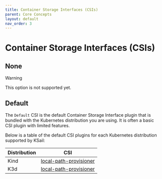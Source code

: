 ```yaml
---
title: Container Storage Interfaces (CSIs)
parent: Core Concepts
layout: default
nav_order: 3
---
```


# Container Storage Interfaces (CSIs)

## None

> [!WARNING]
> This option is not supported yet.

## Default

The `Default` CSI is the default Container Storage Interface plugin that is bundled with the Kubernetes distribution you are using. It is often a basic CSI plugin with limited features.

Below is a table of the default CSI plugins for each Kubernetes distribution supported by KSail:

| Distribution | CSI                                                                         |
| ------------ | --------------------------------------------------------------------------- |
| Kind         | [local-path-provisioner](https://github.com/rancher/local-path-provisioner) |
| K3d          | [local-path-provisioner](https://github.com/rancher/local-path-provisioner) |
